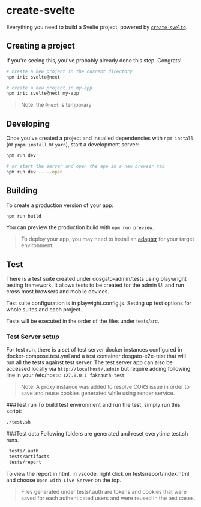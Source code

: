 # create-svelte

Everything you need to build a Svelte project, powered by [`create-svelte`](https://github.com/sveltejs/kit/tree/master/packages/create-svelte).

## Creating a project

If you're seeing this, you've probably already done this step. Congrats!

```bash
# create a new project in the current directory
npm init svelte@next

# create a new project in my-app
npm init svelte@next my-app
```

> Note: the `@next` is temporary

## Developing

Once you've created a project and installed dependencies with `npm install` (or `pnpm install` or `yarn`), start a development server:

```bash
npm run dev

# or start the server and open the app in a new browser tab
npm run dev -- --open
```

## Building

To create a production version of your app:

```bash
npm run build
```

You can preview the production build with `npm run preview`.

> To deploy your app, you may need to install an [adapter](https://kit.svelte.dev/docs/adapters) for your target environment.

## Test

There is a test suite created under dosgato-admin/tests using playwright testing framework. It allows tests to be created for the admin UI and run cross most browsers and mobile devices.

Test suite configuration is in playwight.config.js. Setting up test options for whole suites and each project.

Tests will be executed in the order of the files under tests/src.

### Test Server setup
For test run, there is a set of test server docker instances configured in docker-compose.test.yml and a test container dosgato-e2e-test that will run all the tests against test server.  The test server app can also be accessed locally via
`http://localhost/.admin`
but require adding following line in your /etc/hosts:
 `127.0.0.1 fakeauth-test`

> Note: A proxy instance was added to resolve CORS issue in order to save and reuse cookies generated while using render service.

###Test run
To build test environment and run the test, simply run this script:
```bash
./test.sh
```
###Test data
Following folders are generated and reset everytime test.sh runs. 

```bash
 tests/.auth
 tests/artifacts
 tests/report
```
To view the report in html, in vscode, right click on tests/report/index.html and choose `Open with Live Server` on the top.

> Files generated under tests/.auth are tokens and cookies that were saved for each authenticated users and were reused in the test cases.